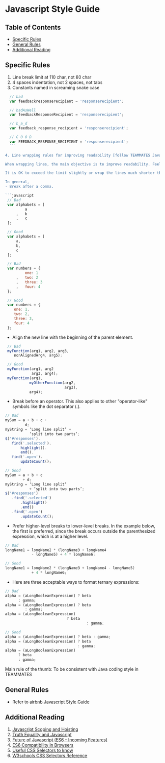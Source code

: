 # Javascript Style Guide

## Table of Contents
- [Specific Rules](#specific-rules)
- [General Rules](#general-rules)
- [Additional Reading](#additional-reading)

## Specific Rules<a name="specific-rules"></a>
1. Line break limit at 110 char, not 80 char
2. 4 spaces indentation, not 2 spaces, not tabs
3. Constants named in screaming snake case

  ```javascript
    // bad
    var feedbackresponserecipient = 'responserecipient';

    // badAsWell
    var feedbackResponseRecipient = 'responserecipient';

    // b_a_d
    var feedback_response_recipient = 'responserecipient';

    // G_O_O_D
    var FEEDBACK_RESPONSE_RECIPIENT = 'responserecipient';
    ```

4. Line wrapping rules for improving readability [follow TEAMMATES Java Style Guide files rule 3](https://docs.google.com/document/pub?id=1iAESIXM0zSxEa5OY7dFURam_SgLiSMhPQtU0drQagrs&embedded=true):

  When wrapping lines, the main objective is to improve readability. Feel free to break rules if it improves readability. Do not accept the auto-formatting suggested by the IDE as Eclipse’s JavaScript auto-formatting is very different from that suggested by TEAMMATES.

  It is OK to exceed the limit slightly or wrap the lines much shorter than limit.

  In general,
  - Break after a comma.

  ```javascript
   // Bad
   var alphabets = [
           a
       ,   b
       ,   c
   ];

   // Good
   var alphabets = [
       a,
       b,
       c
   ];

   // Bad
   var numbers = {
           one: 1
       ,   two: 2
       ,   three: 3
       ,   four: 4
   };

   // Good
   var numbers = {
      one: 1,
      two: 2,
      three: 3,
      four: 4
   };
  ```
  - Align the new line with the beginning of the parent element.

  ```javascript
   // Bad
   myFunction(arg1, arg2, arg3,
      nonAlignedArg4, arg5);

   // Good
   myFunction(arg1, arg2
              arg3, arg4);
   myFunction(arg1,
             myOtherFunction(arg2,
                             arg3),
             arg4);
  ```

  - Break before an operator. This also applies to other "operator-like" symbols like the dot separator (.).

  ```javascript
  // Bad
  mySum = a + b + c +
           d;
  myString = ‘Long line split’ +
             ‘split into two parts’;
  $('#responses').
     find('.selected').
         highlight().
         end().
     find('.open').
         updateCount();

  // Good
  mySum = a + b + c
          + d;
  myString = ‘Long line split’
             + ‘split into two parts’;
  $('#responses')
     .find('.selected')
         .highlight()
         .end()
     .find('.open')
         .updateCount();
  ```

  - Prefer higher-level breaks to lower-level breaks. In the example below, the first is preferred, since the break occurs outside the parenthesized expression, which is at a higher level.

  ```javascript
  // Bad
  longName1 = longName2 * (longName3 + longName4
              - longName5) + 4 * longName6;

  // Good
  longName1 = longName2 * (longName3 + longName4 - longName5)
              + 4 * longName6;
  ```

  - Here are three acceptable ways to format ternary expressions:
  
  ```javascript
  // Bad
  alpha = (aLongBooleanExpression) ? beta
        : gamma;
  alpha = (aLongBooleanExpression) ? beta
           : gamma;
  alpha = (aLongBooleanExpression)
                              ? beta
                                       : gamma;

  // Good
  alpha = (aLongBooleanExpression) ? beta : gamma;
  alpha = (aLongBooleanExpression) ? beta
                                   : gamma;
  alpha = (aLongBooleanExpression)
        ? beta
        : gamma;
  ```

Main rule of the thumb: To be consistent with Java coding style in TEAMMATES

## General Rules<a name="general-rules"></a>
- Refer to [airbnb Javascript Style Guide](https://github.com/airbnb/javascript/tree/master/es5)

## Additional Reading<a name="additional-reading"></a>
1. [Javascript Scoping and Hoisting](http://www.adequatelygood.com/JavaScript-Scoping-and-Hoisting.html)
2. [Truth Equality and Javascript](https://javascriptweblog.wordpress.com/2011/02/07/truth-equality-and-javascript/#more-2108)
3. [Future of Javascript (ES6 - Incoming Features)](https://github.com/lukehoban/es6features)
4. [ES6 Compatibility in Browsers](http://kangax.github.io/compat-table/es6/)
5. [Useful CSS Selectors to know](http://code.tutsplus.com/tutorials/the-30-css-selectors-you-must-memorize--net-16048)
6. [W3schools CSS Selectors Reference](http://www.w3schools.com/cssref/css_selectors.asp)